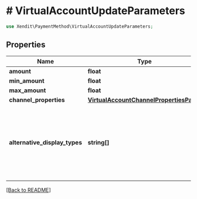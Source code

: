 # # VirtualAccountUpdateParameters


```php
use Xendit\PaymentMethod\VirtualAccountUpdateParameters;
```

## Properties

Name | Type | Description | Examples | Notes
------------ | ------------- | ------------- | ------------- | ------------- 
**amount** | **float** |  | null |  [optional]
**min_amount** | **float** |  | null |  [optional]
**max_amount** | **float** |  | null |  [optional]
**channel_properties** | [**VirtualAccountChannelPropertiesPatch**](VirtualAccountChannelPropertiesPatch.md) |  | null |  [optional]
**alternative_display_types** | **string[]** | For payments in Vietnam only, alternative display requested for the virtual account | null |  [optional]

[[Back to README]](../../README.md)
